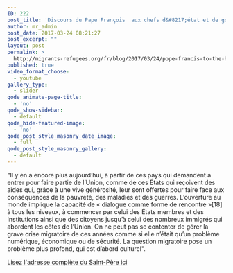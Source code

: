 ```yaml
---
ID: 222
post_title: 'Discours du Pape François  aux chefs d&#8217;état et de gouvernement de L&#8217;union Européenne'
author: mr_admin
post_date: 2017-03-24 08:21:27
post_excerpt: ""
layout: post
permalink: >
  http://migrants-refugees.org/fr/blog/2017/03/24/pope-francis-to-the-heads-of-state-and-government-of-the-european-union/
published: true
video_format_choose:
  - youtube
gallery_type:
  - slider
qode_animate-page-title:
  - 'no'
qode_show-sidebar:
  - default
qode_hide-featured-image:
  - 'no'
qode_post_style_masonry_date_image:
  - full
qode_post_style_masonry_gallery:
  - default
---
```

"Il y en a encore plus aujourd’hui, à partir de ces pays qui demandent à entrer pour faire partie de l’Union, comme de ces États qui reçoivent des aides qui, grâce à une vive générosité, leur sont offertes pour faire face aux conséquences de la pauvreté, des maladies et des guerres. L’ouverture au monde implique la capacité de « dialogue comme forme de rencontre »[18] à tous les niveaux, à commencer par celui des États membres et des Institutions ainsi que des citoyens jusqu’à celui des nombreux immigrés qui abordent les côtes de l’Union. On ne peut pas se contenter de gérer la grave crise migratoire de ces années comme si elle n’était qu’un problème numérique, économique ou de sécurité. La question migratoire pose un problème plus profond, qui est d’abord culturel".

<a href="http://w2.vatican.va/content/francesco/en/speeches/2017/march/documents/papa-francesco_20170324_capi-unione-europea.html" target="_blank">Lisez l'adresse complète du Saint-Père ici</a>